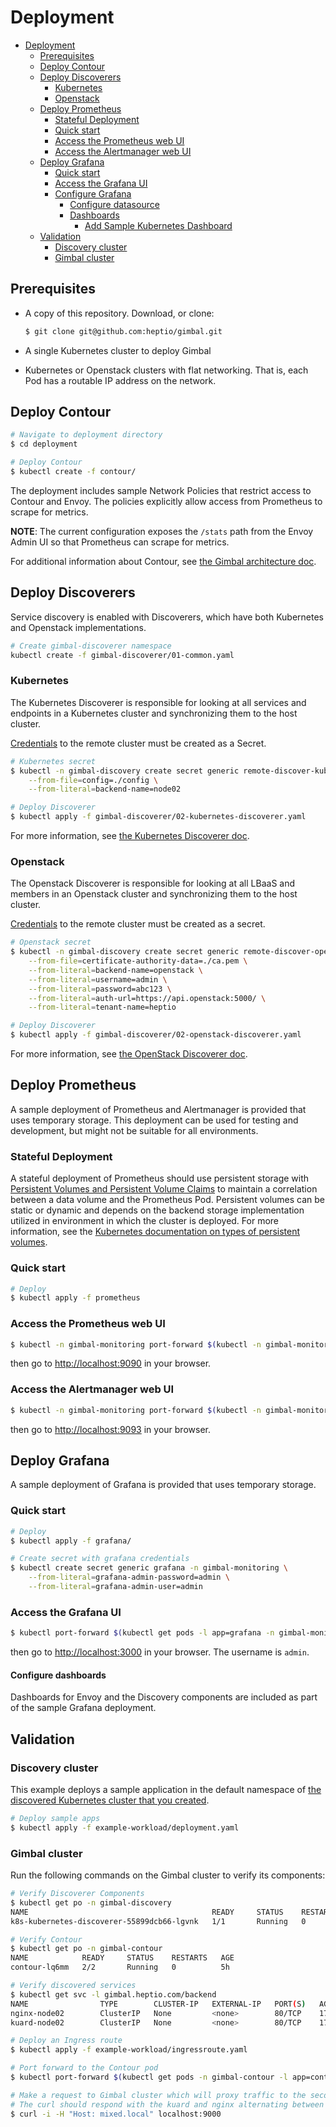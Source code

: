 # Deployment
<!-- TOC -->

- [Deployment](#deployment)
    - [Prerequisites](#prerequisites)
    - [Deploy Contour](#deploy-contour)
    - [Deploy Discoverers](#deploy-discoverers)
        - [Kubernetes](#kubernetes)
        - [Openstack](#openstack)
    - [Deploy Prometheus](#deploy-prometheus)
        - [Stateful Deployment](#stateful-deployment)
        - [Quick start](#quick-start)
        - [Access the Prometheus web UI](#access-the-prometheus-web-ui)
        - [Access the Alertmanager web UI](#access-the-alertmanager-web-ui)
    - [Deploy Grafana](#deploy-grafana)
        - [Quick start](#quick-start-1)
        - [Access the Grafana UI](#access-the-grafana-ui)
        - [Configure Grafana](#configure-grafana)
            - [Configure datasource](#configure-datasource)
            - [Dashboards](#dashboards)
                - [Add Sample Kubernetes Dashboard](#add-sample-kubernetes-dashboard)
    - [Validation](#validation)
        - [Discovery cluster](#discovery-cluster)
        - [Gimbal cluster](#gimbal-cluster)

<!-- /TOC -->

## Prerequisites

- A copy of this repository. Download, or clone: 

  ```sh
  $ git clone git@github.com:heptio/gimbal.git
  ```

- A single Kubernetes cluster to deploy Gimbal
- Kubernetes or Openstack clusters with flat networking. That is, each Pod has a routable IP address on the network.

## Deploy Contour

```sh
# Navigate to deployment directory
$ cd deployment

# Deploy Contour
$ kubectl create -f contour/
```

The deployment includes sample Network Policies that restrict access to Contour and Envoy. The policies explicitly allow access from Prometheus to scrape for metrics. 

**NOTE**: The current configuration exposes the `/stats` path from the Envoy Admin UI so that Prometheus can scrape for metrics.

For additional information about Contour, see [the Gimbal architecture doc](../docs/gimbal-architecture.md).

## Deploy Discoverers

Service discovery is enabled with Discoverers, which have both Kubernetes and Openstack implementations.

```sh
# Create gimbal-discoverer namespace
kubectl create -f gimbal-discoverer/01-common.yaml
```

### Kubernetes

The Kubernetes Discoverer is responsible for looking at all services and endpoints in a Kubernetes cluster and synchronizing them to the host cluster. 

[Credentials](../docs/kubernetes-discoverer.md#credentials) to the remote cluster must be created as a Secret.

```sh
# Kubernetes secret
$ kubectl -n gimbal-discovery create secret generic remote-discover-kubecfg \
    --from-file=config=./config \
    --from-literal=backend-name=node02

# Deploy Discoverer
$ kubectl apply -f gimbal-discoverer/02-kubernetes-discoverer.yaml
```

For more information, see [the Kubernetes Discoverer doc](../docs/kubernetes-discoverer.md).

### Openstack

The Openstack Discoverer is responsible for looking at all LBaaS and members in an Openstack cluster and synchronizing them to the host cluster. 
 
[Credentials](../docs/openstack-discoverer.md#credentials) to the remote cluster must be created as a secret.

```sh
# Openstack secret
$ kubectl -n gimbal-discovery create secret generic remote-discover-openstack \
    --from-file=certificate-authority-data=./ca.pem \
    --from-literal=backend-name=openstack \
    --from-literal=username=admin \
    --from-literal=password=abc123 \
    --from-literal=auth-url=https://api.openstack:5000/ \
    --from-literal=tenant-name=heptio

# Deploy Discoverer
$ kubectl apply -f gimbal-discoverer/02-openstack-discoverer.yaml
```

For more information, see [the OpenStack Discoverer doc](../docs/openstack-discoverer.md).

## Deploy Prometheus

A sample deployment of Prometheus and Alertmanager is provided that uses temporary storage. This deployment can be used for testing and development, but might not be suitable for all environments.

### Stateful Deployment

 A stateful deployment of Prometheus should use persistent storage with [Persistent Volumes and Persistent Volume Claims](https://kubernetes.io/docs/concepts/storage/persistent-volumes/) to maintain a correlation between a data volume and the Prometheus Pod. Persistent volumes can be static or dynamic and depends on the backend storage implementation utilized in environment in which the cluster is deployed. For more information, see the [Kubernetes documentation on types of persistent volumes](https://kubernetes.io/docs/concepts/storage/persistent-volumes/#types-of-persistent-volumes).

### Quick start

```sh
# Deploy 
$ kubectl apply -f prometheus
```

### Access the Prometheus web UI

```sh
$ kubectl -n gimbal-monitoring port-forward $(kubectl -n gimbal-monitoring get pods -l app=prometheus -l component=server -o jsonpath='{.items[0].metadata.name}') 9090:9090
```

then go to [http://localhost:9090](http://localhost:9090) in your browser.

### Access the Alertmanager web UI

```sh
$ kubectl -n gimbal-monitoring port-forward $(kubectl -n gimbal-monitoring get pods -l app=prometheus -l component=alertmanager -o jsonpath='{.items[0].metadata.name}') 9093:9093
```

then go to [http://localhost:9093](http://localhost:9093) in your browser.

## Deploy Grafana

A sample deployment of Grafana is provided that uses temporary storage.

### Quick start

```sh
# Deploy
$ kubectl apply -f grafana/

# Create secret with grafana credentials
$ kubectl create secret generic grafana -n gimbal-monitoring \
    --from-literal=grafana-admin-password=admin \
    --from-literal=grafana-admin-user=admin 
```

### Access the Grafana UI

```sh
$ kubectl port-forward $(kubectl get pods -l app=grafana -n gimbal-monitoring -o jsonpath='{.items[0].metadata.name}') 3000 -n gimbal-monitoring
```

then go to [http://localhost:3000](http://localhost:3000) in your browser. The username is `admin`.

#### Configure dashboards

Dashboards for Envoy and the Discovery components are included as part of the sample Grafana deployment.

## Validation

### Discovery cluster

This example deploys a sample application in the default namespace of [the discovered Kubernetes cluster that you created](#kubernetes).

```sh
# Deploy sample apps
$ kubectl apply -f example-workload/deployment.yaml
```

### Gimbal cluster

Run the following commands on the Gimbal cluster to verify its components:

```sh
# Verify Discoverer Components
$ kubectl get po -n gimbal-discovery
NAME                                         READY     STATUS    RESTARTS   AGE
k8s-kubernetes-discoverer-55899dcb66-lgvnk   1/1       Running   0          5m

# Verify Contour
$ kubectl get po -n gimbal-contour
NAME            READY     STATUS    RESTARTS   AGE
contour-lq6mm   2/2       Running   0          5h

# Verify discovered services
$ kubectl get svc -l gimbal.heptio.com/backend
NAME                TYPE        CLUSTER-IP   EXTERNAL-IP   PORT(S)   AGE
nginx-node02        ClusterIP   None         <none>        80/TCP    17m
kuard-node02        ClusterIP   None         <none>        80/TCP    17m

# Deploy an Ingress route
$ kubectl apply -f example-workload/ingressroute.yaml

# Port forward to the Contour pod
$ kubectl port-forward $(kubectl get pods -n gimbal-contour -l app=contour -o jsonpath='{.items[0].metadata.name}') 9000:80 -n gimbal-contour

# Make a request to Gimbal cluster which will proxy traffic to the secondary cluster
# The curl should respond with the kuard and nginx alternating between requests
$ curl -i -H "Host: mixed.local" localhost:9000
```
